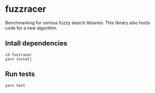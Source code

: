# fuzzracer

Benchmarking for various fuzzy search libraries. This library also hosts code for a new algorithm.

## Intall dependencies

```
cd fuzzracer
yarn install
```

## Run tests

```
yarn test
```
